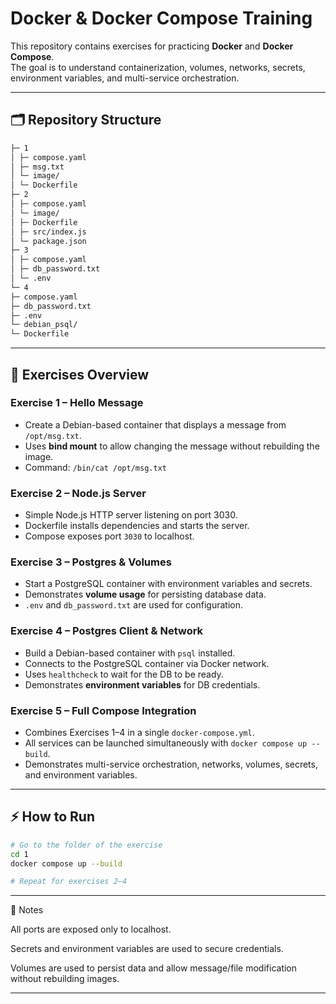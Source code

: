 # Docker & Docker Compose Training

This repository contains exercises for practicing **Docker** and **Docker Compose**.  
The goal is to understand containerization, volumes, networks, secrets, environment variables, and multi-service orchestration.

---

## 🗂 Repository Structure

```txt
├─ 1
│ ├─ compose.yaml
│ ├─ msg.txt
│ └─ image/
│ └─ Dockerfile
├─ 2
│ ├─ compose.yaml
│ └─ image/
│ ├─ Dockerfile
│ ├─ src/index.js
│ └─ package.json
├─ 3
│ ├─ compose.yaml
│ ├─ db_password.txt
│ └─ .env
└─ 4
├─ compose.yaml
├─ db_password.txt
├─ .env
└─ debian_psql/
└─ Dockerfile
```

---

## 📌 Exercises Overview

### Exercise 1 – Hello Message
- Create a Debian-based container that displays a message from `/opt/msg.txt`.
- Uses **bind mount** to allow changing the message without rebuilding the image.
- Command: `/bin/cat /opt/msg.txt`

### Exercise 2 – Node.js Server
- Simple Node.js HTTP server listening on port 3030.
- Dockerfile installs dependencies and starts the server.
- Compose exposes port `3030` to localhost.

### Exercise 3 – Postgres & Volumes
- Start a PostgreSQL container with environment variables and secrets.
- Demonstrates **volume usage** for persisting database data.
- `.env` and `db_password.txt` are used for configuration.

### Exercise 4 – Postgres Client & Network
- Build a Debian-based container with `psql` installed.
- Connects to the PostgreSQL container via Docker network.
- Uses `healthcheck` to wait for the DB to be ready.
- Demonstrates **environment variables** for DB credentials.

### Exercise 5 – Full Compose Integration
- Combines Exercises 1–4 in a single `docker-compose.yml`.
- All services can be launched simultaneously with `docker compose up --build`.
- Demonstrates multi-service orchestration, networks, volumes, secrets, and environment variables.

---

## ⚡ How to Run

```bash
# Go to the folder of the exercise
cd 1
docker compose up --build

# Repeat for exercises 2–4
```

---

📝 Notes

All ports are exposed only to localhost.

Secrets and environment variables are used to secure credentials.

Volumes are used to persist data and allow message/file modification without rebuilding images.

---